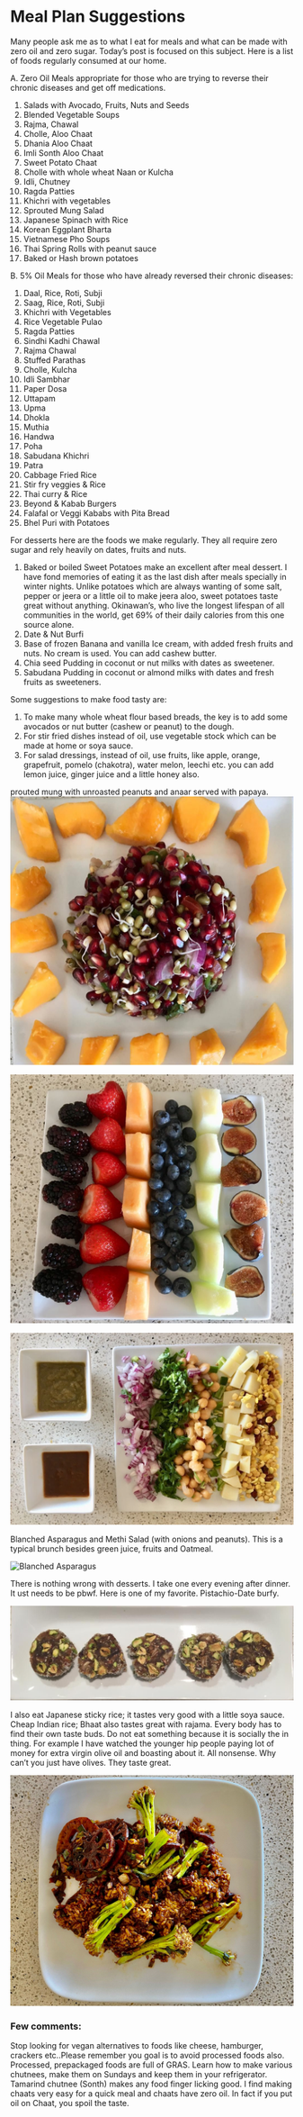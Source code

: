 # Meal Plan Suggestions

Many people ask me as to what I eat for meals and what can be made with zero oil and zero sugar. Today’s post is focused on this subject. Here is a list of foods regularly consumed at our home. 

A. Zero Oil Meals appropriate for those who are trying to reverse their chronic diseases and get off medications. 
1. Salads with Avocado, Fruits, Nuts and Seeds
2. Blended Vegetable Soups
3. Rajma, Chawal
4. Cholle, Aloo Chaat
5. Dhania Aloo Chaat
6. Imli Sonth Aloo Chaat
7. Sweet Potato Chaat
8. Cholle with whole wheat Naan or Kulcha
9. Idli, Chutney 
10. Ragda Patties 
11. Khichri with vegetables
12. Sprouted Mung Salad
13. Japanese Spinach with Rice
14. Korean Eggplant Bharta
15. Vietnamese Pho Soups 
16. Thai Spring Rolls with peanut sauce
17. Baked or Hash brown potatoes


B.  5% Oil Meals for those who have already reversed their chronic diseases:
1. Daal, Rice, Roti, Subji
2. Saag, Rice, Roti, Subji
3. Khichri with Vegetables
4. Rice Vegetable Pulao 
5. Ragda Patties
6. Sindhi Kadhi Chawal
7. Rajma Chawal
8. Stuffed Parathas
9. Cholle, Kulcha
10. Idli Sambhar
11. Paper Dosa 
12. Uttapam
13. Upma 
14. Dhokla 
15. Muthia
16. Handwa
17. Poha 
18. Sabudana Khichri 
19. Patra 
20. Cabbage Fried Rice
21. Stir fry veggies & Rice
22. Thai curry & Rice
23. Beyond & Kabab Burgers
24. Falafal or Veggi Kababs with Pita Bread
25. Bhel Puri with Potatoes 

For desserts here are the foods we make regularly. They all require zero sugar and rely heavily on dates, fruits and nuts.
 
1. Baked or boiled Sweet Potatoes make an excellent after meal dessert. I have fond memories of eating it as the last dish after meals specially in winter nights. Unlike potatoes which are always wanting of some salt, pepper or jeera or a little oil to make jeera aloo, sweet potatoes taste great without anything. Okinawan’s, who live the longest lifespan of all communities in the world, get 69% of their daily calories from this one source alone. 
2. Date & Nut Burfi
3. Base of frozen Banana and vanilla Ice cream, with added fresh fruits and nuts. No cream is used. You can add cashew butter. 
4. Chia seed Pudding in coconut or nut milks with dates as sweetener. 
5. Sabudana Pudding in coconut or almond milks with dates and fresh fruits as sweeteners. 

Some suggestions to make food tasty are:
1. To make many whole wheat flour based breads, the key is to add some avocados or nut butter (cashew or peanut) to the dough. 
2. For stir fried dishes instead of oil, use vegetable stock which can be made at home or soya sauce. 
3. For salad dressings, instead of oil, use fruits, like apple, orange, grapefruit, pomelo (chakotra), water melon, leechi etc. you can add lemon juice, ginger juice and a little honey also.

prouted mung with unroasted  peanuts and anaar served with papaya.
![Sprouted Mung](./images/sprouted_mung.jpeg)

![Fruit Salad](./images/fruits_salad.jpeg)

![Aloo Cholle ki Chaat](./images/aloo_chokke_ki_chat.jpeg)

Blanched Asparagus and Methi Salad (with onions and peanuts). This is a typical brunch besides green juice, fruits and Oatmeal.

![Blanched Asparagus]()

There is nothing wrong with desserts. I take one every evening after dinner. It ust needs to be pbwf. Here is one of my favorite. Pistachio-Date burfy. 

![Pistachio-Date burfy](./images/pistachio_date_burfy.jpeg)

I also eat Japanese sticky rice; it tastes very good with a little soya sauce. Cheap Indian rice; Bhaat also tastes great with rajama. Every body has to find their own taste buds. Do not eat something because it is socially the in thing. For example I have watched the younger hip people paying lot of money for extra virgin olive oil and boasting about it. All nonsense. Why can’t you just have olives. They taste great.

![Japanese Sticky Rice](./images/japanese_sticky_rice.jpeg)

### Few comments:

Stop looking for vegan alternatives to foods like cheese, hamburger, crackers etc..Please remember you goal is to avoid processed foods also. Processed, prepackaged foods are full of GRAS.
Learn how to make various chutnees, make them on Sundays and keep them in your refrigerator. Tamarind chutnee (Sonth) makes any food finger licking good. I find making chaats very easy for a quick meal and chaats have zero oil. In fact if you put oil on Chaat, you spoil the taste.